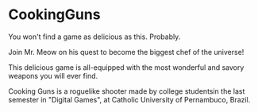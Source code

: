 # CookingGuns
You won't find a game as delicious as this. Probably.

Join Mr. Meow on his quest to become the biggest chef of the universe!

This delicious game is all-equipped with the most wonderful and savory weapons you will ever find.

Cooking Guns is a roguelike shooter made by college studentsin the last semester in "Digital Games", at Catholic University of Pernambuco, Brazil.
